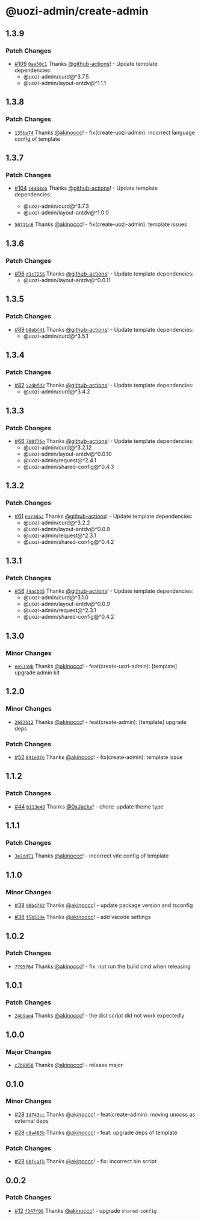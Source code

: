 # @uozi-admin/create-admin

## 1.3.9

### Patch Changes

- [#109](https://github.com/uozi-tech/admin-kit/pull/109) [`0aa50c1`](https://github.com/uozi-tech/admin-kit/commit/0aa50c17e7f4ca4c4270ec8979d2f26c4866c4ce) Thanks [@github-actions](https://github.com/apps/github-actions)! - Update template dependencies:
  - @uozi-admin/curd@^3.7.5
  - @uozi-admin/layout-antdv@^1.1.1

## 1.3.8

### Patch Changes

- [`135be74`](https://github.com/uozi-tech/admin-kit/commit/135be74cdee3aa899a035120a39e8d56b59ce210) Thanks [@akinoccc](https://github.com/akinoccc)! - fix(create-uozi-admin): incorrect language config of template

## 1.3.7

### Patch Changes

- [#104](https://github.com/uozi-tech/admin-kit/pull/104) [`c4484c6`](https://github.com/uozi-tech/admin-kit/commit/c4484c61483478fe466a5fc792c934073ea17d48) Thanks [@github-actions](https://github.com/apps/github-actions)! - Update template dependencies:

  - @uozi-admin/curd@^3.7.3
  - @uozi-admin/layout-antdv@^1.0.0

- [`50711c6`](https://github.com/uozi-tech/admin-kit/commit/50711c69e39d142947ac93bcb8da2cae09f013af) Thanks [@akinoccc](https://github.com/akinoccc)! - fix(create-uozi-admin): template issues

## 1.3.6

### Patch Changes

- [#96](https://github.com/uozi-tech/admin-kit/pull/96) [`d1c7256`](https://github.com/uozi-tech/admin-kit/commit/d1c7256a3b96833ae657676fbf05d8eb6ced72a2) Thanks [@github-actions](https://github.com/apps/github-actions)! - Update template dependencies:
  - @uozi-admin/layout-antdv@^0.0.11

## 1.3.5

### Patch Changes

- [#89](https://github.com/uozi-tech/admin-kit/pull/89) [`b8ebf41`](https://github.com/uozi-tech/admin-kit/commit/b8ebf41a5fd7c9b55301bc4aed2591b15bf5b51d) Thanks [@github-actions](https://github.com/apps/github-actions)! - Update template dependencies:
  - @uozi-admin/curd@^3.5.1

## 1.3.4

### Patch Changes

- [#82](https://github.com/uozi-tech/admin-kit/pull/82) [`52d0fd2`](https://github.com/uozi-tech/admin-kit/commit/52d0fd2e78c68189829ff3c3c1146be57b9b3908) Thanks [@github-actions](https://github.com/apps/github-actions)! - Update template dependencies:
  - @uozi-admin/curd@^3.4.2

## 1.3.3

### Patch Changes

- [#66](https://github.com/uozi-tech/admin-kit/pull/66) [`700f76e`](https://github.com/uozi-tech/admin-kit/commit/700f76ed416121400ed36f1f24dbf058c8f43ce3) Thanks [@github-actions](https://github.com/apps/github-actions)! - Update template dependencies:
  - @uozi-admin/curd@^3.2.12
  - @uozi-admin/layout-antdv@^0.0.10
  - @uozi-admin/request@^2.4.1
  - @uozi-admin/shared-config@^0.4.3

## 1.3.2

### Patch Changes

- [#61](https://github.com/uozi-tech/admin-kit/pull/61) [`ea73da2`](https://github.com/uozi-tech/admin-kit/commit/ea73da2bc2a4522406e1e83f791854c1905137c8) Thanks [@github-actions](https://github.com/apps/github-actions)! - Update template dependencies:
  - @uozi-admin/curd@^3.2.2
  - @uozi-admin/layout-antdv@^0.0.9
  - @uozi-admin/request@^2.3.1
  - @uozi-admin/shared-config@^0.4.2

## 1.3.1

### Patch Changes

- [#56](https://github.com/uozi-tech/admin-kit/pull/56) [`79acbb5`](https://github.com/uozi-tech/admin-kit/commit/79acbb50e73ec2b83d3ca910e49397421b737b6c) Thanks [@github-actions](https://github.com/apps/github-actions)! - Update template dependencies:
  - @uozi-admin/curd@^3.1.0
  - @uozi-admin/layout-antdv@^0.0.9
  - @uozi-admin/request@^2.3.1
  - @uozi-admin/shared-config@^0.4.2

## 1.3.0

### Minor Changes

- [`ee5359b`](https://github.com/uozi-tech/admin-kit/commit/ee5359b0e2a8376eed8c4edd74d8ac7ee46c3c12) Thanks [@akinoccc](https://github.com/akinoccc)! - feat(create-uozi-admin): [template] upgrade admin kit

## 1.2.0

### Minor Changes

- [`2682b12`](https://github.com/uozi-tech/admin-kit/commit/2682b1215b7b03a50482bd5ab4c686c986edea87) Thanks [@akinoccc](https://github.com/akinoccc)! - feat(create-admin): [template] upgrade deps

### Patch Changes

- [#52](https://github.com/uozi-tech/admin-kit/pull/52) [`841e37e`](https://github.com/uozi-tech/admin-kit/commit/841e37e16c83b828f40114222b02e896792230ec) Thanks [@akinoccc](https://github.com/akinoccc)! - fix(create-admin): template issue

## 1.1.2

### Patch Changes

- [#44](https://github.com/uozi-tech/admin-kit/pull/44) [`b113e40`](https://github.com/uozi-tech/admin-kit/commit/b113e407967f668273e485f4e63cec03ecdbb5b1) Thanks [@0xJacky](https://github.com/0xJacky)! - chore: update theme type

## 1.1.1

### Patch Changes

- [`3e7dd71`](https://github.com/uozi-tech/admin-kit/commit/3e7dd71768c5633eee54b1453eb63f6b74c601e9) Thanks [@akinoccc](https://github.com/akinoccc)! - incorrect vite config of template

## 1.1.0

### Minor Changes

- [#38](https://github.com/uozi-tech/admin-kit/pull/38) [`98b4762`](https://github.com/uozi-tech/admin-kit/commit/98b4762118aaea460627729be5e8842996f8137d) Thanks [@akinoccc](https://github.com/akinoccc)! - update package version and tsconfig

- [#38](https://github.com/uozi-tech/admin-kit/pull/38) [`f5b534e`](https://github.com/uozi-tech/admin-kit/commit/f5b534e692b0d716015a1ae01d185f2c4beae742) Thanks [@akinoccc](https://github.com/akinoccc)! - add vscode settings

## 1.0.2

### Patch Changes

- [`7795764`](https://github.com/uozi-tech/admin-kit/commit/7795764fc61b5f116d768cec3ab6e9e55f68a644) Thanks [@akinoccc](https://github.com/akinoccc)! - fix: not run the build cmd when releasing

## 1.0.1

### Patch Changes

- [`24b9ae4`](https://github.com/uozi-tech/admin-kit/commit/24b9ae41388af399cd83325eb2582cd229cf3dc7) Thanks [@akinoccc](https://github.com/akinoccc)! - the dist script did not work expectedly

## 1.0.0

### Major Changes

- [`c7b8850`](https://github.com/uozi-tech/admin-kit/commit/c7b8850cab55702b5a760211ab6460b7fb7562e5) Thanks [@akinoccc](https://github.com/akinoccc)! - release major

## 0.1.0

### Minor Changes

- [#28](https://github.com/uozi-tech/admin-kit/pull/28) [`1d743cc`](https://github.com/uozi-tech/admin-kit/commit/1d743ccfc8fc03d86373b38bd630e80a3a7c58d8) Thanks [@akinoccc](https://github.com/akinoccc)! - feat(create-admin): moving unocss as external deps

- [#28](https://github.com/uozi-tech/admin-kit/pull/28) [`c8a463b`](https://github.com/uozi-tech/admin-kit/commit/c8a463b714ca70e1b880dfb5174a677a04635a04) Thanks [@akinoccc](https://github.com/akinoccc)! - feat: upgrade deps of template

### Patch Changes

- [#28](https://github.com/uozi-tech/admin-kit/pull/28) [`68fcafb`](https://github.com/uozi-tech/admin-kit/commit/68fcafb05db23563ba7b96fda85be0ea49e38936) Thanks [@akinoccc](https://github.com/akinoccc)! - fix: incorrect bin script

## 0.0.2

### Patch Changes

- [#12](https://github.com/uozi-tech/admin-kit/pull/12) [`f347f08`](https://github.com/uozi-tech/admin-kit/commit/f347f083625f2c0ade7551b5d0bbfbf2f0f959c1) Thanks [@akinoccc](https://github.com/akinoccc)! - upgrade `shared-config`
